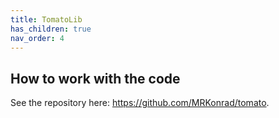 ```yaml
---
title: TomatoLib
has_children: true
nav_order: 4
---
```


## How to work with the code

See the repository here: <https://github.com/MRKonrad/tomato>.
